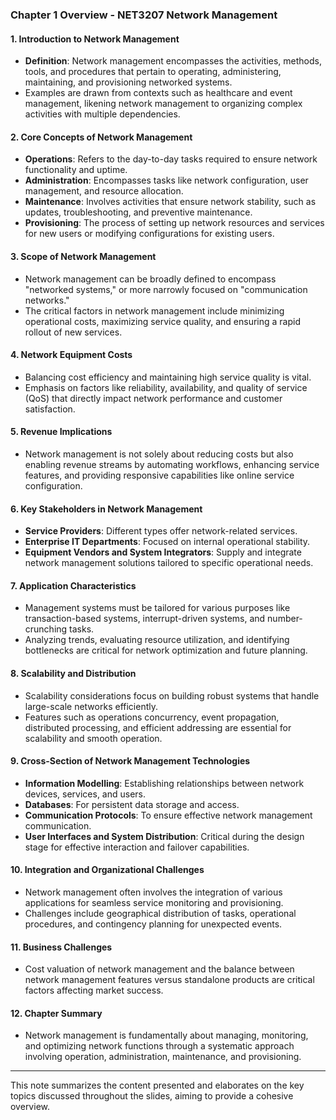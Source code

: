 ### **Chapter 1 Overview - NET3207 Network Management**

#### **1. Introduction to Network Management**
- **Definition**: Network management encompasses the activities, methods, tools, and procedures that pertain to operating, administering, maintaining, and provisioning networked systems.
- Examples are drawn from contexts such as healthcare and event management, likening network management to organizing complex activities with multiple dependencies.

#### **2. Core Concepts of Network Management**
- **Operations**: Refers to the day-to-day tasks required to ensure network functionality and uptime.
- **Administration**: Encompasses tasks like network configuration, user management, and resource allocation.
- **Maintenance**: Involves activities that ensure network stability, such as updates, troubleshooting, and preventive maintenance.
- **Provisioning**: The process of setting up network resources and services for new users or modifying configurations for existing users.

#### **3. Scope of Network Management**
- Network management can be broadly defined to encompass "networked systems," or more narrowly focused on "communication networks."
- The critical factors in network management include minimizing operational costs, maximizing service quality, and ensuring a rapid rollout of new services.

#### **4. Network Equipment Costs**
- Balancing cost efficiency and maintaining high service quality is vital.
- Emphasis on factors like reliability, availability, and quality of service (QoS) that directly impact network performance and customer satisfaction.

#### **5. Revenue Implications**
- Network management is not solely about reducing costs but also enabling revenue streams by automating workflows, enhancing service features, and providing responsive capabilities like online service configuration.

#### **6. Key Stakeholders in Network Management**
- **Service Providers**: Different types offer network-related services.
- **Enterprise IT Departments**: Focused on internal operational stability.
- **Equipment Vendors and System Integrators**: Supply and integrate network management solutions tailored to specific operational needs.

#### **7. Application Characteristics**
- Management systems must be tailored for various purposes like transaction-based systems, interrupt-driven systems, and number-crunching tasks.
- Analyzing trends, evaluating resource utilization, and identifying bottlenecks are critical for network optimization and future planning.

#### **8. Scalability and Distribution**
- Scalability considerations focus on building robust systems that handle large-scale networks efficiently.
- Features such as operations concurrency, event propagation, distributed processing, and efficient addressing are essential for scalability and smooth operation.

#### **9. Cross-Section of Network Management Technologies**
- **Information Modelling**: Establishing relationships between network devices, services, and users.
- **Databases**: For persistent data storage and access.
- **Communication Protocols**: To ensure effective network management communication.
- **User Interfaces and System Distribution**: Critical during the design stage for effective interaction and failover capabilities.

#### **10. Integration and Organizational Challenges**
- Network management often involves the integration of various applications for seamless service monitoring and provisioning.
- Challenges include geographical distribution of tasks, operational procedures, and contingency planning for unexpected events.

#### **11. Business Challenges**
- Cost valuation of network management and the balance between network management features versus standalone products are critical factors affecting market success.

#### **12. Chapter Summary**
- Network management is fundamentally about managing, monitoring, and optimizing network functions through a systematic approach involving operation, administration, maintenance, and provisioning.

---

This note summarizes the content presented and elaborates on the key topics discussed throughout the slides, aiming to provide a cohesive overview.
